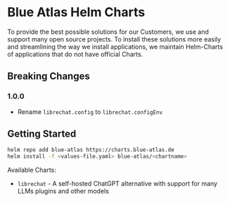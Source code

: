 # Blue Atlas Helm Charts
To provide the best possible solutions for our Customers, we use and support many open source projects.
To install these solutions more easily and streamlining the way we install applications, we maintain Helm-Charts of applications that do not have official Charts. 

## Breaking Changes
### 1.0.0
- Rename `librechat.config` to `librechat.configEnv`

## Getting Started

```sh
helm repo add blue-atlas https://charts.blue-atlas.de
helm install -f <values-file.yaml> blue-atlas/<chartname>
```
Available Charts:
- `librechat` - A self-hosted ChatGPT alternative with support for many LLMs plugins and other models
